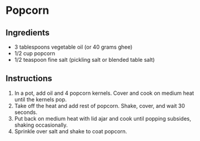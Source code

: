 # Popcorn

## Ingredients

- 3 tablespoons vegetable oil (or 40 grams ghee)
- 1/2 cup popcorn
- 1/2 teaspoon fine salt (pickling salt or blended table salt)

## Instructions

1. In a pot, add oil and 4 popcorn kernels. Cover and cook on medium heat until the kernels pop.
2. Take off the heat and add rest of popcorn. Shake, cover, and wait 30 seconds.
3. Put back on medium heat with lid ajar and cook until popping subsides, shaking occasionally.
4. Sprinkle over salt and shake to coat popcorn.
